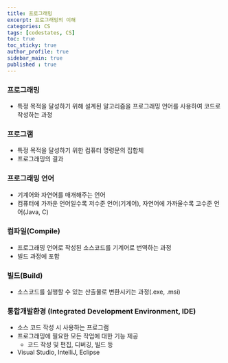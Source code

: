 ```yaml
---
title: 프로그래밍
excerpt: 프로그래밍의 이해
categories: CS
tags: [codestates, CS]
toc: true
toc_sticky: true
author_profile: true
sidebar_main: true
published : true
---
```


### 프로그래밍
- 특정 목적을 달성하기 위해 설계된 알고리즘을 프로그래밍 언어를 사용하여 코드로 작성하는 과정

### 프로그램
- 특정 목적을 달성하기 위한 컴퓨터 명령문의 집합체 
- 프로그래밍의 결과

### 프로그래밍 언어
- 기계어와 자연어를 매개해주는 언어
- 컴퓨터에 가까운 언어일수록 저수준 언어(기계어), 자연어에 가까울수록 고수준 언어(Java, C)

### 컴파일(Compile)
- 프로그래밍 언어로 작성된 소스코드를 기계어로 번역하는 과정
- 빌드 과정에 포함

### 빌드(Build)
- 소스코드를 실행할 수 있는 산출물로 변환시키는 과정(.exe, .msi)


### 통합개발환경 (Integrated Development Environment, IDE)
- 소스 코드 작성 시 사용하는 프로그램
- 프로그래밍에 필요한 모든 작업에 대한 기능 제공
  - 코드 작성 및 편집, 디버깅, 빌드 등
- Visual Studio, IntelliJ, Eclipse